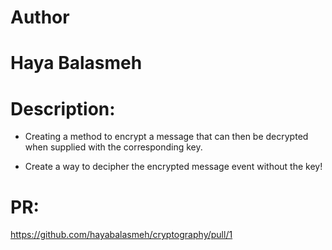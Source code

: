 # Author
# Haya Balasmeh

# Description:

- Creating a method to encrypt a message that can then be decrypted when supplied with the corresponding key.

- Create a way to decipher the encrypted message event without the key!

# PR:
https://github.com/hayabalasmeh/cryptography/pull/1